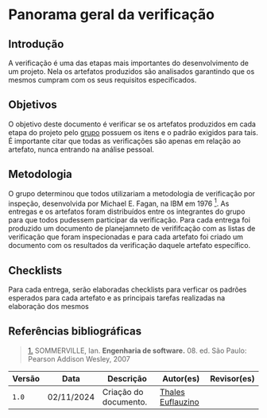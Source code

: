 # Panorama geral da verificação

## Introdução

A verificação é uma das etapas mais importantes do desenvolvimento de um projeto. Nela os artefatos produzidos são analisados garantindo que os mesmos cumpram com os seus requisitos especificados.

## Objetivos

O objetivo deste documento é verificar se os artefatos produzidos em cada etapa do projeto pelo [grupo](https://github.com/Requisitos-de-Software/2024.2-TesouroDireto) possuem os itens e o padrão exigidos para tais. É importante citar que todas as verificações são apenas em relação ao artefato, nunca entrando na análise pessoal.

## Metodologia

O grupo determinou que todos utilizariam a metodologia de verificação por inspeção, desenvolvida por Michael E. Fagan, na IBM em 1976 <a id="anchor_1" href="#REF1"><sup>1</sup></a>. As entregas e os artefatos foram distribuídos entre os integrantes do grupo para que todos pudessem participar da verificação. Para cada entrega foi produzido um documento de planejamneto de verififcação com as listas de verificação que foram inspecionadas e para cada artefato foi criado um documento com os resultados da verificação daquele artefato específico.

## Checklists

Para cada entrega, serão elaboradas checklists para verficar os padrões esperados para cada artefato e as principais tarefas realizadas na elaboração dos mesmos

## Referências bibliográficas
> <a id="REF1" href="#anchor_1">1.</a> SOMMERVILLE, Ian. **Engenharia de software.** 08. ed. São Paulo: Pearson Addison Wesley, 2007

| Versão | Data       | Descrição             | Autor(es)                                        | Revisor(es)                                      |
| ------ | ---------- | --------------------- | ------------------------------------------------ | ------------------------------------------------ |
| `1.0`  | 02/11/2024 | Criação do documento. | [Thales Euflauzino](https://github.com/thaleseuflauzino)      | 
